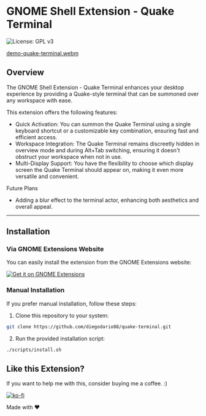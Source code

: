 # GNOME Shell Extension - Quake Terminal

![License: GPL v3](https://img.shields.io/badge/License-GPL%20v3-blue.svg)

[demo-quake-terminal.webm](https://github.com/diegodario88/quake-terminal/assets/25825145/1fecf726-66fc-4e96-bbca-1eb50ac5a450)


## Overview

The GNOME Shell Extension - Quake Terminal enhances your desktop experience by providing a Quake-style terminal that can be summoned over any workspace with ease.

This extension offers the following features:

- Quick Activation: You can summon the Quake Terminal using a single keyboard shortcut or a customizable key combination, ensuring fast and efficient access.
- Workspace Integration: The Quake Terminal remains discreetly hidden in overview mode and during Alt+Tab switching, ensuring it doesn't obstruct your workspace when not in use.
- Multi-Display Support: You have the flexibility to choose which display screen the Quake Terminal should appear on, making it even more versatile and convenient.

Future Plans
 - Adding a blur effect to the terminal actor, enhancing both aesthetics and overall appeal.
---

## Installation

### Via GNOME Extensions Website

You can easily install the extension from the GNOME Extensions website:

[![Get it on GNOME Extensions](assets/get_it_on_gnome_extensions.png)](https://extensions.gnome.org/extension/6307/quake-terminal)

### Manual Installation
If you prefer manual installation, follow these steps:

1. Clone this repository to your system:

```bash
git clone https://github.com/diegodario88/quake-terminal.git
```

2. Run the provided installation script:

```bash
./scripts/install.sh
```

## Like this Extension?

If you want to help me with this, consider buying me a coffee. :)

[![ko-fi](https://ko-fi.com/img/githubbutton_sm.svg)](https://ko-fi.com/Y8Y8Q12UV)

Made with ❤️
